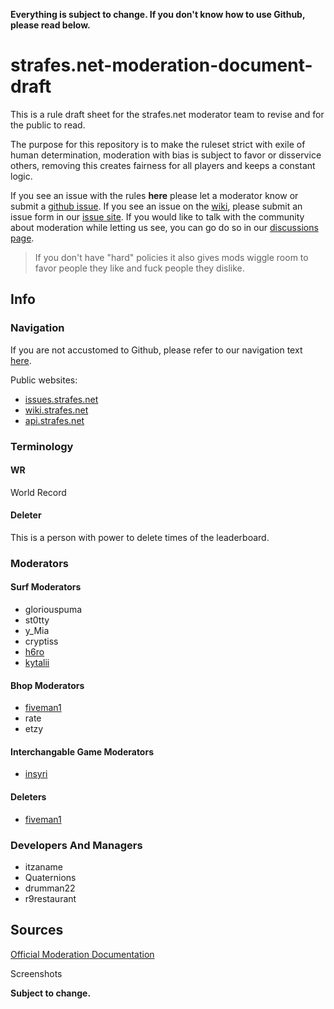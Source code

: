 **Everything is subject to change. If you don't know how to use Github, please read below.**

# strafes.net-moderation-document-draft

This is a rule draft sheet for the strafes.net moderator team to revise and for the public to read.

The purpose for this repository is to make the ruleset strict with exile of human determination, moderation with bias is subject to favor or disservice others, removing this creates fairness for all players and keeps a constant logic.

If you see an issue with the rules **here** please let a moderator know or submit a [github issue](https://github.com/insyri/strafes.net-moderation-document-draft/blob/main/navigation.md#issues). If you see an issue on the [wiki](https://wiki.strafes.net/), please submit an issue form in our [issue site](https://issues.strafes.net). If you would like to talk with the community about moderation while letting us see, you can go do so in our [discussions page](https://github.com/insyri/strafes.net-moderation-document-draft/discussions).

> If you don't have "hard" policies it also gives mods wiggle room to favor people they like and fuck people they dislike.

## Info

### Navigation

If you are not accustomed to Github, please refer to our navigation text [here](https://github.com/insyri/strafes.net-moderation-document-draft/blob/main/navigation.md).

Public websites:
- [issues.strafes.net](https://issues.strafes.net)
- [wiki.strafes.net](https://wiki.strafes.net)
- [api.strafes.net](https://api.strafes.net)

### Terminology

#### WR
World Record

#### Deleter
This is a person with power to delete times of the leaderboard.

### Moderators

#### Surf Moderators

- gloriouspuma
- st0tty
- y_Mia
- cryptiss
- [h6ro](https://github.com/1337hiro)
- [kytalii](https://github.com/Azurilex)

#### Bhop Moderators

- [fiveman1](https://github.com/fiveman1)
- rate
- etzy

#### Interchangable Game Moderators

- [insyri](https://github.com/insyri)

#### Deleters

- [fiveman1](https://github.com/fiveman1)

### Developers And Managers

- itzaname
- Quaternions
- drumman22
- r9restaurant

## Sources

[Official Moderation Documentation](https://docs.google.com/document/d/1D8i9_5HCNw1wh6CBcwK6Z-i3vq-MYuME4BJuoVD37SE/edit?usp=sharing)

Screenshots

**Subject to change.**
